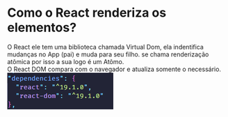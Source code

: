 # Como o **React** renderiza os elementos?
O React ele tem uma biblioteca chamada Virtual Dom, ela indentifica mudanças no App (pai) e muda para seu filho. se chama renderização atômica por isso a sua logo é um Atômo. <br>
O React DOM compara com o navegador e atualiza somente o necessário. <br>
<img src="/Images/t02-05-react-dom.png" alt="React DOM Exemplo">